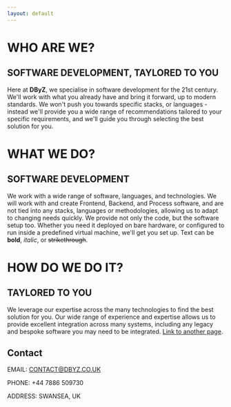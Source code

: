 ```yaml
---
layout: default
---
```


# WHO ARE WE?
## SOFTWARE DEVELOPMENT, TAYLORED TO YOU
Here at **DByZ**, we specialise in software development for the 21st century. We'll work with what you already have and bring it forward, up to modern standards. We won't push you towards specific stacks, or languages - instead we'll provide you a wide range of recommendations tailored to your specific requirements, and we'll guide you through selecting the best solution for you.

# WHAT WE DO?
## SOFTWARE DEVELOPMENT
We work with a wide range of software, languages, and technologies. We will work with and create Frontend, Backend, and Process software, and are not tied into any stacks, languages or methodologies, allowing us to adapt to changing needs quickly. We provide not only the code, but the software setup too. Whether you need it deployed on bare hardware, or configured to run inside a predefined virtual machine, we'll get you set up.
Text can be **bold**, _italic_, or ~~strikethrough~~.

# HOW DO WE DO IT?
## TAYLORED TO YOU
We leverage our expertise across the many technologies to find the best solution for you. Our wide range of experience and expertise allows us to provide excellent integration across many systems, including any legacy and bespoke software you may need to be integrated.
[Link to another page](./another-page.html).


## Contact
EMAIL: CONTACT@DBYZ.CO.UK

PHONE: +44 7886 509730

ADDRESS: SWANSEA, UK

